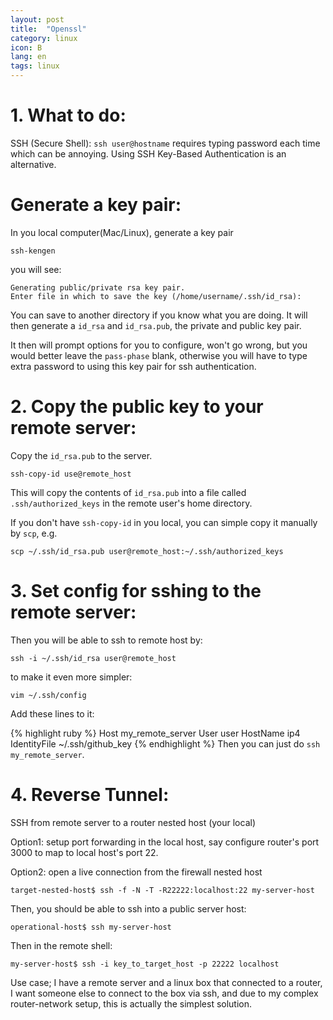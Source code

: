 ```yaml
---
layout: post
title:  "Openssl"
category: linux
icon: B
lang: en
tags: linux
---
```


# 1. What to do:
SSH (Secure Shell): `ssh user@hostname` requires typing password each time which can be annoying. Using SSH Key-Based Authentication is an alternative.

# Generate a key pair:
In you local computer(Mac/Linux), generate a key pair

    ssh-kengen

you will see:

    Generating public/private rsa key pair.
    Enter file in which to save the key (/home/username/.ssh/id_rsa):

You can save to another directory if you know what you are doing. It will then generate a `id_rsa` and `id_rsa.pub`, the private and public key pair.

It then will prompt options for you to configure, won't go wrong, but you would better leave the `pass-phase` blank, otherwise you will have to type extra password to using this key pair for ssh authentication.


# 2. Copy the public key to your remote server:
Copy the `id_rsa.pub` to the server.

    ssh-copy-id use@remote_host

This will copy the contents of `id_rsa.pub` into a file called `.ssh/authorized_keys` in the remote user's home directory.

If you don't have `ssh-copy-id` in you local, you can simple copy it manually by `scp`, e.g.

    scp ~/.ssh/id_rsa.pub user@remote_host:~/.ssh/authorized_keys


# 3. Set config for sshing to the remote server:

Then you will be able to ssh to remote host by:

    ssh -i ~/.ssh/id_rsa user@remote_host

to make it even more simpler:

    vim ~/.ssh/config

Add these lines to it:

{% highlight ruby %}
Host my_remote_server
    User user
    HostName ip4
    IdentityFile ~/.ssh/github_key
{% endhighlight %}
Then you can just do `ssh my_remote_server`.

# 4. Reverse Tunnel:
SSH from remote server to a router nested host (your local)

Option1: setup port forwarding in the local host, say configure router's port 3000 to map to local host's port 22.

Option2: open a live connection from the firewall nested host

    target-nested-host$ ssh -f -N -T -R22222:localhost:22 my-server-host

Then, you should be able to ssh into a public server host:

    operational-host$ ssh my-server-host

Then in the remote shell:

    my-server-host$ ssh -i key_to_target_host -p 22222 localhost

Use case;
I have a remote server and a linux box that connected to a router, I want someone else to connect to the box via ssh, and due to my complex router-network setup, this is actually the simplest solution.
